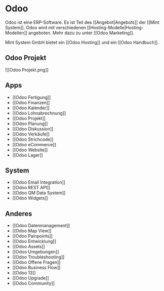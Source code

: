 # Odoo
Odoo ist eine ERP-Software. Es ist Teil des [[Angebot|Angebots]] der [[Mint System]]. Odoo wird mit verschiedenen [[Hosting-Modelle|Hosting-Modellen]] angeboten. Mehr dazu zu unter [[Odoo Marketing]].

Mint System GmbH bietet ein [[Odoo Hosting]] und ein [[Odoo Handbuch]].

## Odoo Projekt

![[Odoo Projekt.png]]

## Apps

* [[Odoo Fertigung]]
* [[Odoo Finanzen]]
* [[Odoo Kalender]]
* [[Odoo Lohnabrechnung]]
* [[Odoo Projekt]]
* [[Odoo Planung]]
* [[Odoo Diskussion]]
* [[Odoo Verkäufe]]
* [[Odoo Strichcode]]
* [[Odoo eCommerce]]
* [[Odoo Website]]
* [[Odoo Lager]]

## System

* [[Odoo Email Integration]]
* [[Odoo REST API]]
* [[Odoo QM Data System]]
* [[Odoo Widgets]]

## Anderes

* [[Odoo Datenmanagement]]
* [[Odoo Map View]]
* [[Odoo Painpoints]]
* [[Odoo Entwicklung]]
* [[Odoo Assets]]
* [[Odoo Umgebungen]]
* [[Odoo Troubleshooting]]
* [[Odoo Offene Fragen]]
* [[Odoo Business Flow]]
* [[Odoo 13]]
* [[Odoo Upgrade]]
* [[Odoo Community]]